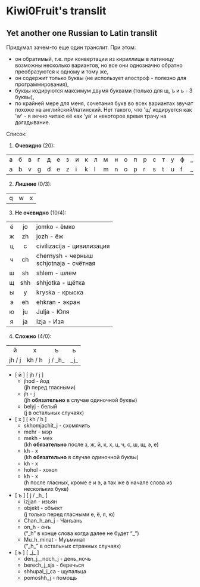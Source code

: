 # Kiwi0Fruit's translit

## Yet another one Russian to Latin translit

Придумал зачем-то еще один транслит. При этом:

* он обратимый, т.е. при конвертации из кириллицы в латиницу возможны несколько вариантов, но все они однозначно обратно преобразуются к одному и тому же,
* он содержит только буквы (не использует апостроф - полезно для программирования),
* буквы кодируются максимум двумя буквами (только для щ, ъ и ь - 3 буквы),
* по крайней мере для меня, сочетания букв во всех вариантах звучат похоже на английский/латинский. Нет такого, что 'щ' кодируется как 'w' - я вечно читаю её как 'ув' и некоторое время трачу на догадывание.

Список:

1. **Очевидно** (20):

| | | | | | | | | | | | | | | | | | | | |
|-|-|-|-|-|-|-|-|-|-|-|-|-|-|-|-|-|-|-|-|
|а|б|в|г|д|е|з|и|к|л|м|н|о|п|р|с|т|у|ф|_|
|a|b|v|g|d|e|z|i|k|l|m|n|o|p|r|s|t|u|f|_|

2. **Лишние** (0/3):

| | | |
|-|-|-|
|q|w|x|

3. **Не очевидно** (10/4):

|     |     |                                             |
|:---:|:---:|:------------------------------------------- |
|  ё  | jo  | jomko - ёмко                                |
|  ж  | zh  | jozh - ёж                                   |
|  ц  |  c  | civilizacija - цивилизация                  |
|  ч  | ch  | chernysh - черныш </br>schjotnaja - счётная |
|  ш  | sh  | shlem - шлем                                |
|  щ  | shh | shhjotka - щётка                            |
|  ы  |  y  | kryska - крыска                             |
|  э  | eh  | ehkran - экран                              |
|  ю  | ju  | Julja - Юля                                 |
|  я  | ja  | Izja - Изя                                  |

4. **Сложно** (4/0):

|        |        |           |       |
|:------:|:------:|:---------:|:-----:|
|   й    |   х    |     ъ     |   ь   |
| јh / j | kh / h | j / \_h\_ | \_j\_ |

* [ й ] [ јh / j ]
    * jhod - йод  
    (jh перед гласными)
    * jh - j  
    (jh **обязательно** в случае одиночной буквы)
    * belyj - белый  
    (j в остальных случаях)
* [ х ] [ kh / h ]
    * skhomjachit_j - схомячить
    * mehr - мэр
    * mekh - мех  
    (kh **обязательно** после з, ж, й, к, х, ц, ч, с, ш, щ, э, е)
    * kh - х  
    (kh **обязательно** в случае одиночной буквы)
    * kh - х
    * hohol - хохол
    * kh - х  
    (h после гласных, кроме е и э, а так же в начале слова из нескольких букв)
* [ ъ ] [ j / \_h\_ ]
    * izjjan - изъян
    * objekt - объект  
    (j только перед гласными е, ё, я, ю)
    * Chan_h_an_j - Чанъань
    * on_h - онъ  
    (“\_h” в конце слова когда далее не будет “\_”)
    * Mu_h_minat - Муъминат  
    (“\_h\_” в остальных странных случаях)
* [ ь ] [ \_j\_ ]
    * den_j__noch_j - день_ночь
    * berech_j_sja - беречься
    * shhupal_j_ca - щупальца
    * pomoshh_j - помощь
